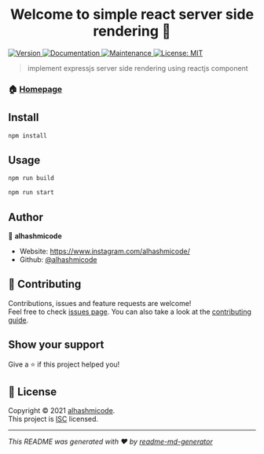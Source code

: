 <h1 align="center">Welcome to simple react server side rendering 👋</h1>
<p>
  <a href="https://www.npmjs.com/package/simple react server side rendering" target="_blank">
    <img alt="Version" src="https://img.shields.io/npm/v/simple react server side rendering.svg">
  </a>
  <a href="https://github.com/alhashmicode/setup-exreact#readme" target="_blank">
    <img alt="Documentation" src="https://img.shields.io/badge/documentation-yes-brightgreen.svg" />
  </a>
  <a href="https://github.com/alhashmicode/setup-exreact/graphs/commit-activity" target="_blank">
    <img alt="Maintenance" src="https://img.shields.io/badge/Maintained%3F-yes-green.svg" />
  </a>
  <a href="https://github.com/alhashmicode/setup-exreact/blob/master/LICENSE" target="_blank">
    <img alt="License: MIT" src="https://img.shields.io/github/license/alhashmicode/simple-react-ssr" />
  </a>
</p>

> implement expressjs server side rendering using reactjs component 

### 🏠 [Homepage](https://github.com/alhashmicode/setup-exreact#readme)

## Install

```sh
npm install
```

## Usage

```sh
npm run build

npm run start
```


## Author

👤 **alhashmicode**

* Website: https://www.instagram.com/alhashmicode/
* Github: [@alhashmicode](https://github.com/alhashmicode)

## 🤝 Contributing

Contributions, issues and feature requests are welcome!<br />Feel free to check [issues page](https://github.com/alhashmicode/setup-exreact/issues). You can also take a look at the [contributing guide](https://github.com/alhashmicode/setup-exreact/blob/master/CONTRIBUTING.md).

## Show your support

Give a ⭐️ if this project helped you!

## 📝 License

Copyright © 2021 [alhashmicode](https://github.com/alhashmicode).<br />
This project is [ISC](https://github.com/alhashmicode/setup-exreact/blob/master/LICENSE) licensed.

***
_This README was generated with ❤️ by [readme-md-generator](https://github.com/kefranabg/readme-md-generator)_
